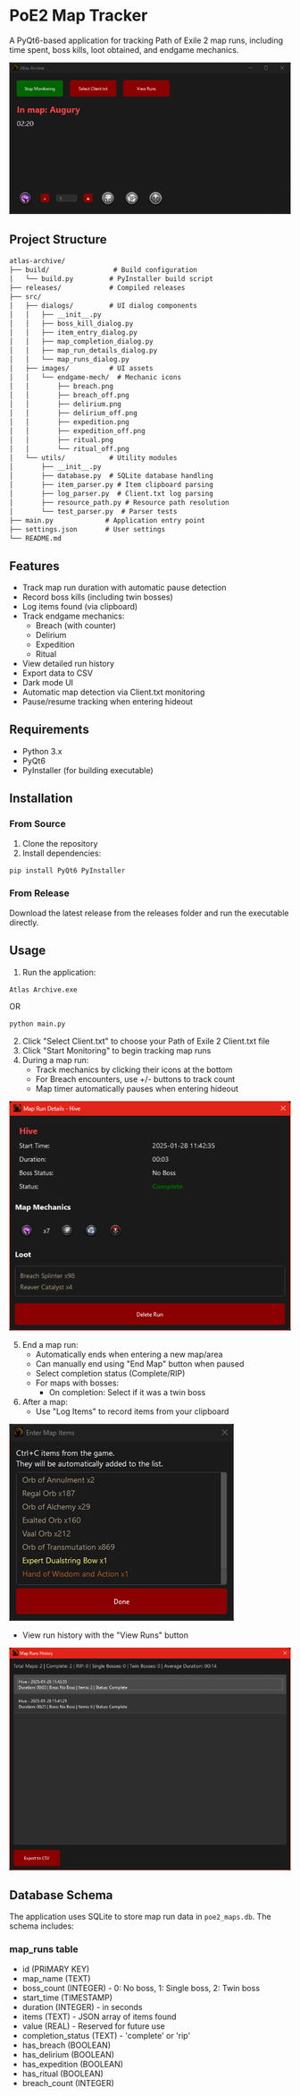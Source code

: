 # PoE2 Map Tracker

A PyQt6-based application for tracking Path of Exile 2 map runs, including time spent, boss kills, loot obtained, and endgame mechanics.

![Main Application Window](ref_images/main_window.png)

## Project Structure

```
atlas-archive/
├── build/                # Build configuration
│   └── build.py         # PyInstaller build script
├── releases/            # Compiled releases
├── src/
│   ├── dialogs/         # UI dialog components
│   │   ├── __init__.py
│   │   ├── boss_kill_dialog.py
│   │   ├── item_entry_dialog.py
│   │   ├── map_completion_dialog.py
│   │   ├── map_run_details_dialog.py
│   │   └── map_runs_dialog.py
│   ├── images/          # UI assets
│   │   └── endgame-mech/  # Mechanic icons
│   │       ├── breach.png
│   │       ├── breach_off.png
│   │       ├── delirium.png
│   │       ├── delirium_off.png
│   │       ├── expedition.png
│   │       ├── expedition_off.png
│   │       ├── ritual.png
│   │       └── ritual_off.png
│   └── utils/           # Utility modules
│       ├── __init__.py
│       ├── database.py  # SQLite database handling
│       ├── item_parser.py # Item clipboard parsing
│       ├── log_parser.py  # Client.txt log parsing
│       ├── resource_path.py # Resource path resolution
│       └── test_parser.py  # Parser tests
├── main.py             # Application entry point
├── settings.json       # User settings
└── README.md
```

## Features

- Track map run duration with automatic pause detection
- Record boss kills (including twin bosses)
- Log items found (via clipboard)
- Track endgame mechanics:
  - Breach (with counter)
  - Delirium
  - Expedition
  - Ritual
- View detailed run history
- Export data to CSV
- Dark mode UI
- Automatic map detection via Client.txt monitoring
- Pause/resume tracking when entering hideout

## Requirements

- Python 3.x
- PyQt6
- PyInstaller (for building executable)

## Installation

### From Source
1. Clone the repository
2. Install dependencies:
```bash
pip install PyQt6 PyInstaller
```

### From Release
Download the latest release from the releases folder and run the executable directly.

## Usage

1. Run the application:
```bash
Atlas Archive.exe 
```
OR
```bash
python main.py
```

2. Click "Select Client.txt" to choose your Path of Exile 2 Client.txt file
3. Click "Start Monitoring" to begin tracking map runs
4. During a map run:
   - Track mechanics by clicking their icons at the bottom
   - For Breach encounters, use +/- buttons to track count
   - Map timer automatically pauses when entering hideout

![Single Map Run Dialog](ref_images/single_map_run_dialog.png)

5. End a map run:
   - Automatically ends when entering a new map/area
   - Can manually end using "End Map" button when paused
   - Select completion status (Complete/RIP)
   - For maps with bosses:
     - On completion: Select if it was a twin boss
6. After a map:
   - Use "Log Items" to record items from your clipboard

![Item Entry Dialog](ref_images/item_entry.png)

   - View run history with the "View Runs" button

![Map Run History](ref_images/map_run_history.png)

## Database Schema

The application uses SQLite to store map run data in `poe2_maps.db`. The schema includes:

### map_runs table
- id (PRIMARY KEY)
- map_name (TEXT)
- boss_count (INTEGER) - 0: No boss, 1: Single boss, 2: Twin boss
- start_time (TIMESTAMP)
- duration (INTEGER) - in seconds
- items (TEXT) - JSON array of items found
- value (REAL) - Reserved for future use
- completion_status (TEXT) - 'complete' or 'rip'
- has_breach (BOOLEAN)
- has_delirium (BOOLEAN)
- has_expedition (BOOLEAN)
- has_ritual (BOOLEAN)
- breach_count (INTEGER)
